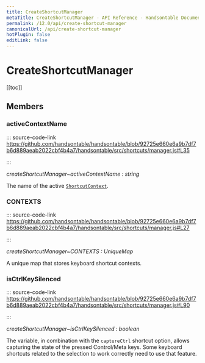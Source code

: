 ```yaml
---
title: CreateShortcutManager
metaTitle: CreateShortcutManager - API Reference - Handsontable Documentation
permalink: /12.0/api/create-shortcut-manager
canonicalUrl: /api/create-shortcut-manager
hotPlugin: false
editLink: false
---
```


# CreateShortcutManager

[[toc]]
## Members

### activeContextName
  
::: source-code-link https://github.com/handsontable/handsontable/blob/92725e660e6a9b7df7b6d889aeab2022cbf4b4a7/handsontable/src/shortcuts/manager.js#L35

:::

_createShortcutManager~activeContextName : string_

The name of the active [`ShortcutContext`](@/api/shortcutcontext.md).



### CONTEXTS
  
::: source-code-link https://github.com/handsontable/handsontable/blob/92725e660e6a9b7df7b6d889aeab2022cbf4b4a7/handsontable/src/shortcuts/manager.js#L27

:::

_createShortcutManager~CONTEXTS : UniqueMap_

A unique map that stores keyboard shortcut contexts.



### isCtrlKeySilenced
  
::: source-code-link https://github.com/handsontable/handsontable/blob/92725e660e6a9b7df7b6d889aeab2022cbf4b4a7/handsontable/src/shortcuts/manager.js#L90

:::

_createShortcutManager~isCtrlKeySilenced : boolean_

The variable, in combination with the `captureCtrl` shortcut option, allows capturing the state
of the pressed Control/Meta keys. Some keyboard shortcuts related to the selection to work
correctly need to use that feature.



